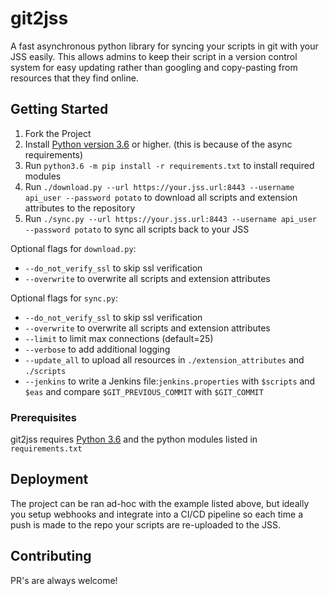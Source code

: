 # git2jss


A fast asynchronous python library for syncing your scripts in git with your JSS easily. This allows admins to keep their script in a version control system for easy updating rather than googling and copy-pasting from resources that they find online.


## Getting Started

1. Fork the Project
2. Install [Python version 3.6](https://www.python.org/downloads/) or higher. (this is because of the async requirements)
3. Run `python3.6 -m pip install -r requirements.txt` to install required modules
4. Run `./download.py --url https://your.jss.url:8443 --username api_user --password potato` to download all scripts and extension attributes to the repository
5. Run `./sync.py --url https://your.jss.url:8443 --username api_user  --password potato` to sync all scripts back to your JSS

Optional flags for `download.py`:

- `--do_not_verify_ssl` to skip ssl verification 
- `--overwrite` to overwrite all scripts and extension attributes

Optional flags for `sync.py`:

- `--do_not_verify_ssl` to skip ssl verification 
- `--overwrite` to overwrite all scripts and extension attributes
- `--limit` to limit max connections (default=25)
- `--verbose` to add additional logging
- `--update_all` to upload all resources in `./extension_attributes` and `./scripts`
- `--jenkins` to write a Jenkins file:`jenkins.properties` with `$scripts` and `$eas` and compare `$GIT_PREVIOUS_COMMIT` with `$GIT_COMMIT`


### Prerequisites

git2jss requires [Python 3.6](https://www.python.org/downloads/) and the python modules listed in `requirements.txt`


## Deployment

The project can be ran ad-hoc with the example listed above, but ideally you setup webhooks and integrate into a CI/CD pipeline so each time a push is made to the repo your scripts are re-uploaded to the JSS.


## Contributing

PR's are always welcome!
